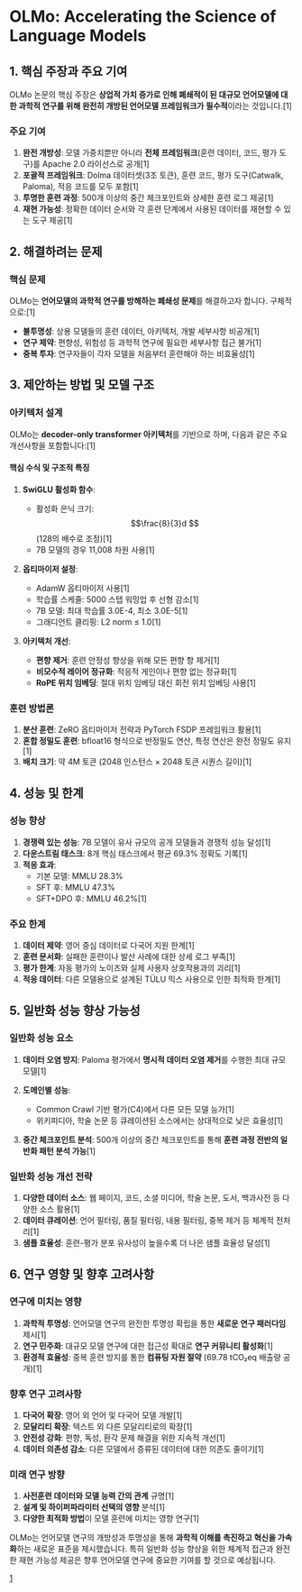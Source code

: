 # OLMo: Accelerating the Science of Language Models

## 1. 핵심 주장과 주요 기여

OLMo 논문의 핵심 주장은 **상업적 가치 증가로 인해 폐쇄적이 된 대규모 언어모델에 대한 과학적 연구를 위해 완전히 개방된 언어모델 프레임워크가 필수적**이라는 것입니다.[1]

### 주요 기여
1. **완전 개방성**: 모델 가중치뿐만 아니라 **전체 프레임워크**(훈련 데이터, 코드, 평가 도구)를 Apache 2.0 라이선스로 공개[1]
2. **포괄적 프레임워크**: Dolma 데이터셋(3조 토큰), 훈련 코드, 평가 도구(Catwalk, Paloma), 적응 코드를 모두 포함[1]
3. **투명한 훈련 과정**: 500개 이상의 중간 체크포인트와 상세한 훈련 로그 제공[1]
4. **재현 가능성**: 정확한 데이터 순서와 각 훈련 단계에서 사용된 데이터를 재현할 수 있는 도구 제공[1]

## 2. 해결하려는 문제

### 핵심 문제
OLMo는 **언어모델의 과학적 연구를 방해하는 폐쇄성 문제**를 해결하고자 합니다. 구체적으로:[1]

- **불투명성**: 상용 모델들의 훈련 데이터, 아키텍처, 개발 세부사항 비공개[1]
- **연구 제약**: 편향성, 위험성 등 과학적 연구에 필요한 세부사항 접근 불가[1]
- **중복 투자**: 연구자들이 각자 모델을 처음부터 훈련해야 하는 비효율성[1]

## 3. 제안하는 방법 및 모델 구조

### 아키텍처 설계
OLMo는 **decoder-only transformer 아키텍처**를 기반으로 하며, 다음과 같은 주요 개선사항을 포함합니다:[1]

#### 핵심 수식 및 구조적 특징
1. **SwiGLU 활성화 함수**: 
   - 활성화 은닉 크기: $$\frac{8}{3}d $$ (128의 배수로 조정)[1]
   - 7B 모델의 경우 11,008 차원 사용[1]

2. **옵티마이저 설정**:
   - AdamW 옵티마이저 사용[1]
   - 학습률 스케줄: 5000 스텝 워밍업 후 선형 감소[1]
   - 7B 모델: 최대 학습률 3.0E-4, 최소 3.0E-5[1]
   - 그래디언트 클리핑: L2 norm ≤ 1.0[1]

3. **아키텍처 개선**:
   - **편향 제거**: 훈련 안정성 향상을 위해 모든 편향 항 제거[1]
   - **비모수적 레이어 정규화**: 적응적 게인이나 편향 없는 정규화[1]
   - **RoPE 위치 임베딩**: 절대 위치 임베딩 대신 회전 위치 임베딩 사용[1]

### 훈련 방법론
1. **분산 훈련**: ZeRO 옵티마이저 전략과 PyTorch FSDP 프레임워크 활용[1]
2. **혼합 정밀도 훈련**: bfloat16 형식으로 반정밀도 연산, 특정 연산은 완전 정밀도 유지[1]
3. **배치 크기**: 약 4M 토큰 (2048 인스턴스 × 2048 토큰 시퀀스 길이)[1]

## 4. 성능 및 한계

### 성능 향상
1. **경쟁력 있는 성능**: 7B 모델이 유사 규모의 공개 모델들과 경쟁적 성능 달성[1]
2. **다운스트림 태스크**: 8개 핵심 태스크에서 평균 69.3% 정확도 기록[1]
3. **적응 효과**: 
   - 기본 모델: MMLU 28.3%
   - SFT 후: MMLU 47.3%
   - SFT+DPO 후: MMLU 46.2%[1]

### 주요 한계
1. **데이터 제약**: 영어 중심 데이터로 다국어 지원 한계[1]
2. **훈련 문서화**: 실패한 훈련이나 발산 사례에 대한 상세 로그 부족[1]
3. **평가 한계**: 자동 평가의 노이즈와 실제 사용자 상호작용과의 괴리[1]
4. **적응 데이터**: 다른 모델용으로 설계된 TÜLU 믹스 사용으로 인한 최적화 한계[1]

## 5. 일반화 성능 향상 가능성

### 일반화 성능 요소
1. **데이터 오염 방지**: Paloma 평가에서 **명시적 데이터 오염 제거**를 수행한 최대 규모 모델[1]
2. **도메인별 성능**: 
   - Common Crawl 기반 평가(C4)에서 다른 모든 모델 능가[1]
   - 위키피디아, 학술 논문 등 큐레이션된 소스에서는 상대적으로 낮은 효율성[1]

3. **중간 체크포인트 분석**: 500개 이상의 중간 체크포인트를 통해 **훈련 과정 전반의 일반화 패턴 분석 가능**[1]

### 일반화 성능 개선 전략
1. **다양한 데이터 소스**: 웹 페이지, 코드, 소셜 미디어, 학술 논문, 도서, 백과사전 등 다양한 소스 활용[1]
2. **데이터 큐레이션**: 언어 필터링, 품질 필터링, 내용 필터링, 중복 제거 등 체계적 전처리[1]
3. **샘플 효율성**: 훈련-평가 분포 유사성이 높을수록 더 나은 샘플 효율성 달성[1]

## 6. 연구 영향 및 향후 고려사항

### 연구에 미치는 영향
1. **과학적 투명성**: 언어모델 연구의 완전한 투명성 확립을 통한 **새로운 연구 패러다임** 제시[1]
2. **연구 민주화**: 대규모 모델 연구에 대한 접근성 확대로 **연구 커뮤니티 활성화**[1]
3. **환경적 효율성**: 중복 훈련 방지를 통한 **컴퓨팅 자원 절약** (69.78 tCO₂eq 배출량 공개)[1]

### 향후 연구 고려사항
1. **다국어 확장**: 영어 외 언어 및 다국어 모델 개발[1]
2. **모달리티 확장**: 텍스트 외 다른 모달리티로의 확장[1]
3. **안전성 강화**: 편향, 독성, 환각 문제 해결을 위한 지속적 개선[1]
4. **데이터 의존성 감소**: 다른 모델에서 증류된 데이터에 대한 의존도 줄이기[1]

### 미래 연구 방향
1. **사전훈련 데이터와 모델 능력 간의 관계** 규명[1]
2. **설계 및 하이퍼파라미터 선택의 영향** 분석[1]
3. **다양한 최적화 방법**이 모델 훈련에 미치는 영향 연구[1]

OLMo는 언어모델 연구의 개방성과 투명성을 통해 **과학적 이해를 촉진하고 혁신을 가속화**하는 새로운 표준을 제시했습니다. 특히 일반화 성능 향상을 위한 체계적 접근과 완전한 재현 가능성 제공은 향후 언어모델 연구에 중요한 기여를 할 것으로 예상됩니다.

[1](https://ppl-ai-file-upload.s3.amazonaws.com/web/direct-files/attachments/65988149/3d9c3070-50fe-4359-9df6-69395d5b685a/2402.00838v4.pdf)
